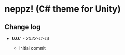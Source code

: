 # **neppz!** (C# theme for Unity)
## **Change log**

* **0.0.1** - *2022-12-14*

    + Initial commit
